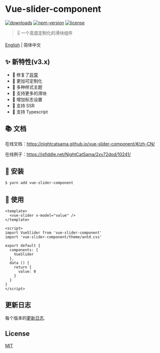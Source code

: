 # Vue-slider-component

[![downloads](https://img.shields.io/npm/dt/vue-slider-component.svg)](https://www.npmjs.com/package/vue-slider-component)
[![npm-version](https://img.shields.io/npm/v/vue-slider-component.svg)](https://www.npmjs.com/package/vue-slider-component)
[![license](https://img.shields.io/npm/l/express.svg)]()

> 🎚 一个高度定制化的滑块组件

[English](https://github.com/NightCatSama/vue-slider-component/blob/refactor/README.md) | 简体中文


## ✨ 新特性(v3.x)
- 🔧 修复了[异常](https://github.com/NightCatSama/vue-slider-component#exceptions)
- 🍖 更加可定制化
- 👗 多种样式主题
- 🐳 支持更多的滑块
- 📌 增加标志设置
- 🎉 支持 SSR
- 🍒 支持 Typescript

## 📚 文档

在线文档：<https://nightcatsama.github.io/vue-slider-component/#/zh-CN/>

在线例子：<https://jsfiddle.net/NightCatSama/2xy72dod/10241/>


## 🎯 安装
```bash
$ yarn add vue-slider-component
```


## 🚀 使用
```vue
<template>
  <vue-slider v-model="value" />
</template>

<script>
import VueSlider from 'vue-slider-component'
import 'vue-slider-component/theme/antd.css'

export default {
  components: {
    VueSlider
  },
  data () {
    return {
      value: 0
    }
  }
}
</script>
```

## 更新日志

每个版本的[更新日志](https://github.com/NightCatSama/vue-slider-component/blob/master/CHANGELOG.md).

## License

[MIT](https://github.com/NightCatSama/vue-slider-component/blob/master/LICENSE)